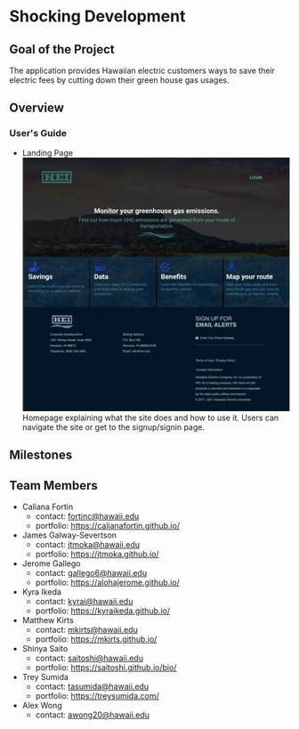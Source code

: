 # Shocking Development 

## Goal of the Project 
The application provides Hawaiian electric customers ways to save their electric fees by cutting down their green house gas usages.

## Overview 

### User's Guide 
* Landing Page <br/>
![](doc/landing.png)
Homepage explaining what the site does and how to use it.  Users can navigate the site or get to the signup/signin page. 

## Milestones 


## Team Members 
* Caliana Fortin 
  * contact: fortinc@hawaii.edu
  * portfolio: https://calianafortin.github.io/
*  James Galway-Severtson
   * contact: jtmoka@hawaii.edu
   * portfolio: https://jtmoka.github.io/
* Jerome Gallego 
  * contact: gallego6@hawaii.edu
  * portfolio: https://alohajerome.github.io/
* Kyra Ikeda 
  * contact: kyrai@hawaii.edu
  * portfolio: https://kyraikeda.github.io/
* Matthew Kirts 
  * contact: mkirts@hawaii.edu
  * portfolio: https://mkirts.github.io/
* Shinya Saito 
  * contact: saitoshi@hawaii.edu
  * portfolio: https://saitoshi.github.io/bio/
* Trey Sumida
  * contact: tasumida@hawaii.edu
  * portfolio: https://treysumida.com/
* Alex Wong 
  * contact: awong20@hawaii.edu
